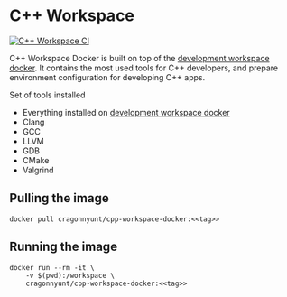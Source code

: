 # C++ Workspace

[![C++ Workspace CI](https://github.com/cragonnyunt/cpp-workspace/actions/workflows/main.yml/badge.svg?branch=main)](https://github.com/cragonnyunt/cpp-workspace/actions/workflows/main.yml)

C++ Workspace Docker is built on top of the [development workspace docker](https://github.com/cragonnyunt/development-workspace). It contains the most used tools for C++ developers, and prepare environment configuration for developing C++ apps.

Set of tools installed
- Everything installed on [development workspace docker](https://github.com/cragonnyunt/development-workspace)
- Clang
- GCC
- LLVM
- GDB
- CMake
- Valgrind

## Pulling the image

```
docker pull cragonnyunt/cpp-workspace-docker:<<tag>>
```

## Running the image

```
docker run --rm -it \
    -v $(pwd):/workspace \
    cragonnyunt/cpp-workspace-docker:<<tag>>
```
